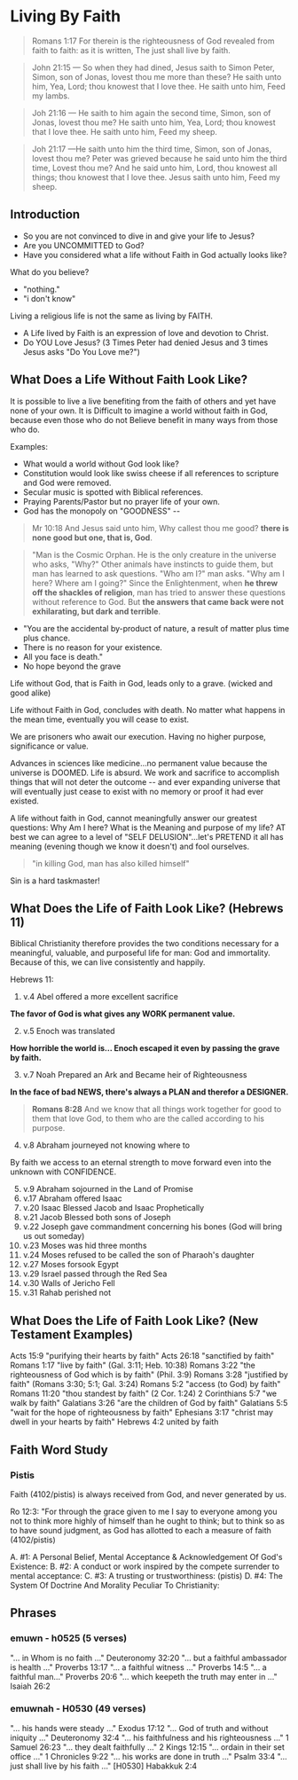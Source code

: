# Living By Faith

> Romans 1:17 For therein is the righteousness of God revealed from faith to faith: as it is written, The just shall live by faith.

> John 21:15 &mdash; So when they had dined, Jesus saith to Simon Peter, Simon, son of Jonas, lovest thou me more than these? He saith unto him, Yea, Lord; thou knowest that I love thee. He saith unto him, Feed my lambs.
 
> Joh 21:16 &mdash; He saith to him again the second time, Simon, son of Jonas, lovest thou me? He saith unto him, Yea, Lord; thou knowest that I love thee. He saith unto him, Feed my sheep.
 
> Joh 21:17 &mdash;He saith unto him the third time, Simon, son of Jonas, lovest thou me? Peter was grieved because he said unto him the third time, Lovest thou me? And he said unto him, Lord, thou knowest all things; thou knowest that I love thee. Jesus saith unto him, Feed my sheep.

## Introduction

- So you are not convinced to dive in and give your life to Jesus?
- Are you UNCOMMITTED to God?
- Have you considered what a life without Faith in God actually looks like?

What do you believe?
- "nothing."
- "i don't know"

Living a religious life is not the same as living by FAITH.

- A Life lived by Faith is an expression of love and devotion to Christ.
- Do YOU Love Jesus? (3 Times Peter had denied Jesus and 3 times Jesus asks "Do You Love me?")

## What Does a Life Without Faith Look Like?

It is possible to live a live benefiting from the faith of others and yet have none of your own. It is Difficult to imagine a world without faith in God, because even those who do not Believe benefit in many ways from those who do.

Examples:
- What would a world without God look like? 
- Constitution would look like swiss cheese if all references to scripture and God were removed.
- Secular music is spotted with Biblical references.
- Praying Parents/Pastor but no prayer life of your own.
- God has the monopoly on "GOODNESS" -- 

>  Mr 10:18 And Jesus said unto him, Why callest thou me good? **there is none good but one, that is, God**.

> "Man is the Cosmic Orphan. He is the only creature in the universe who asks, "Why?" Other animals have instincts to guide them, but man has learned to ask questions. "Who am I?" man asks. "Why am I here? Where am I going?" Since the Enlightenment, when **he threw off the shackles of religion**, man has tried to answer these questions without reference to God. But **the answers that came back were not exhilarating, but dark and terrible**. 

- "You are the accidental by-product of nature, a result of matter plus time plus chance. 
- There is no reason for your existence. 
- All you face is death."
- No hope beyond the grave

Life without God, that is Faith in God, leads only to a grave. (wicked and good alike)

Life without Faith in God, concludes with death. No matter what happens in the mean time, eventually you will cease to exist.

We are prisoners who await our execution. 
Having no higher purpose, significance or value.

Advances in sciences like medicine&hellip;no permanent value because the universe is DOOMED. Life is absurd. We work and sacrifice to accomplish things that will not deter the outcome -- and ever expanding universe that will eventually just cease to exist with no memory or proof it had ever existed.

A life without faith in God, cannot meaningfully answer our greatest questions: Why Am I here? What is the Meaning and purpose of my life? AT best we can agree to a level of "SELF DELUSION"&hellip;let's PRETEND it all has meaning (evening though we know it doesn't) and fool ourselves.

> "in killing God, man has also killed himself"

Sin is a hard taskmaster!

## What Does the Life of Faith Look Like? (Hebrews 11)

Biblical Christianity therefore provides the two conditions necessary for a meaningful, valuable, and purposeful life for man: God and immortality. Because of this, we can live consistently and happily.

Hebrews 11:

1. v.4 Abel offered a more excellent sacrifice

**The favor of God is what gives any WORK permanent value.**

2. v.5 Enoch was translated

**How horrible the world is&hellip; Enoch escaped it even by passing the grave by faith.**

3. v.7 Noah Prepared an Ark and Became heir of Righteousness

**In the face of bad NEWS, there's always a PLAN and therefor a DESIGNER.**

> **Romans 8:28** And we know that all things work together for good to them that love God, to them who are the called according to his purpose.

4. v.8 Abraham journeyed not knowing where to

By faith we access to an eternal strength to move forward even into the unknown with CONFIDENCE.

5. v.9 Abraham sojourned in the Land of Promise
6. v.17 Abraham offered Isaac
7. v.20 Isaac Blessed Jacob and Isaac Prophetically
8. v.21 Jacob Blessed both sons of Joseph
9. v.22 Joseph gave commandment concerning his bones (God will bring us out someday)
10. v.23 Moses was hid three months
11. v.24 Moses refused to be called the son of Pharaoh's daughter
12. v.27 Moses forsook Egypt
13. v.29 Israel passed through the Red Sea
14. v.30 Walls of Jericho Fell
15. v.31 Rahab perished not

## What Does the Life of Faith Look Like? (New Testament Examples)

Acts 15:9 "purifying their hearts by faith"
Acts 26:18 "sanctified by faith"
Romans 1:17 "live by faith" (Gal. 3:11; Heb. 10:38)
Romans 3:22 "the righteousness of God which is by faith" (Phil. 3:9)
Romans 3:28 "justified by faith" (Romans 3:30; 5:1; Gal. 3:24)
Romans 5:2 "access (to God) by faith"
Romans 11:20 "thou standest by faith" (2 Cor. 1:24)
2 Corinthians 5:7 "we walk by faith"
Galatians 3:26 "are the children of God by faith"
Galatians 5:5 "wait for the hope of righteousness by faith"
Ephesians 3:17 "christ may dwell in your hearts by faith"
Hebrews 4:2 united by faith

## Faith Word Study

### Pistis

Faith (4102/pistis) is always received from God, and never generated by us.

Ro 12:3: "For through the grace given to me I say to everyone among you not to think more highly of himself than he ought to think; but to think so as to have sound judgment, as God has allotted to each a measure of faith (4102/pistis)

A.	#1: A Personal Belief, Mental Acceptance & Acknowledgement Of God's Existence:
B.	#2: A conduct or work inspired by the compete surrender to mental acceptance:
C.	#3: A trusting or trustworthiness: (pistis)
D.	#4: The System Of Doctrine And Morality Peculiar To Christianity:

## Phrases

### emuwn - h0525 (5 verses)

"&hellip; in Whom is no faith &hellip;" Deuteronomy 32:20
"&hellip; but a faithful ambassador is health &hellip;" Proverbs 13:17
"&hellip; a faithful witness &hellip;" Proverbs 14:5
"&hellip; a faithful man&hellip;" Proverbs 20:6
"&hellip; which keepeth the truth may enter in &hellip;" Isaiah 26:2

### emuwnah - H0530 (49 verses)

"&hellip; his hands were steady &hellip;" Exodus 17:12
"&hellip; God of truth and without iniquity &hellip;" Deuteronomy 32:4 
"&hellip; his faithfulness and his righteousness &hellip;" 1 Samuel 26:23 
"&hellip; they dealt faithfully &hellip;" 2 Kings 12:15
"&hellip; ordain in their set office &hellip;" 1 Chronicles 9:22
"&hellip; his works are done in truth &hellip;" Psalm 33:4
"&hellip; just shall live by his faith &hellip;" [H0530] Habakkuk 2:4

